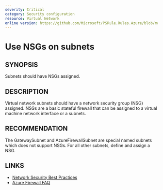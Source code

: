 ```yaml
---
severity: Critical
category: Security configuration
resource: Virtual Network
online version: https://github.com/Microsoft/PSRule.Rules.Azure/blob/main/docs/rules/en/Azure.VNET.UseNSGs.md
---
```


# Use NSGs on subnets

## SYNOPSIS

Subnets should have NSGs assigned.

## DESCRIPTION

Virtual network subnets should have a network security group (NSG) assigned.
NSGs are a basic stateful firewall that can be assigned to a virtual machine network interface or a subnets.

## RECOMMENDATION

The GatewaySubnet and AzureFirewallSubnet are special named subnets which does not support NSGs.
For all other subnets, define and assign a NSG.

## LINKS

- [Network Security Best Practices](https://docs.microsoft.com/en-us/azure/security/fundamentals/network-best-practices#logically-segment-subnets)
- [Azure Firewall FAQ](https://docs.microsoft.com/en-us/azure/firewall/firewall-faq#are-network-security-groups-nsgs-supported-on-the-azure-firewall-subnet)
